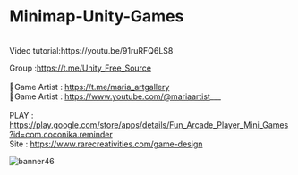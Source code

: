 # Minimap-Unity-Games
<br />
Video tutorial:https://youtu.be/91ruRFQ6LS8<br />

Group :https://t.me/Unity_Free_Source<br /><br />
🎨Game Artist : https://t.me/maria_artgallery<br />
🎨Game Artist : https://www.youtube.com/@mariaartist___  <br /><br />
PLAY : https://play.google.com/store/apps/details/Fun_Arcade_Player_Mini_Games?id=com.coconika.reminder<br />
Site : https://www.rarecreativities.com/game-design <br />

![banner46](https://user-images.githubusercontent.com/83016119/216758212-a5bb6c4e-9ce7-4a6e-b19d-b9920656265e.png)
